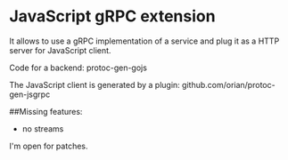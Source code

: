 # JavaScript gRPC extension 
It allows to use a gRPC implementation of a service and plug it as a HTTP server for JavaScript client.
 
Code for a backend:
protoc-gen-gojs

The JavaScript client is generated by a plugin:
github.com/orian/protoc-gen-jsgrpc

##Missing features:
 - no streams
 
I'm open for patches.